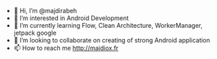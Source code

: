 - 👋 Hi, I’m @majdirabeh
- 👀 I’m interested in Android Development
- 🌱 I’m currently learning Flow, Clean Architecture, WorkerManager, jetpack google
- 💞️ I’m looking to collaborate on creating of strong Android application
- 📫 How to reach me http://majdiox.fr

<!---
majdirabeh/majdirabeh is a ✨ special ✨ repository because its `README.md` (this file) appears on your GitHub profile.
You can click the Preview link to take a look at your changes.
--->
